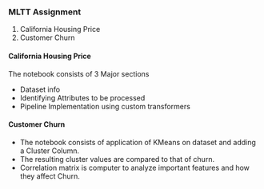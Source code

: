 ### MLTT Assignment

1. California Housing Price
2. Customer Churn

#### California Housing Price

The notebook consists of 3 Major sections

- Dataset info 
- Identifying Attributes to be processed
- Pipeline Implementation using custom transformers

#### Customer Churn

- The notebook consists of application of KMeans on dataset and adding a Cluster Column.
- The resulting cluster values are compared to that of churn.
- Correlation matrix is computer to analyze important features and how they affect Churn.
